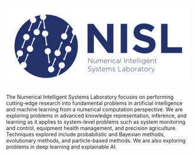 <p align="center">
  <img src="https://raw.githubusercontent.com/NISL-MSU/.github/main/nisl-logo-small.png" alt="alt text" width="500">
</p>

The Numerical Intelligent Systems Laboratory focuses on performing cutting-edge research into fundamental problems in artificial intelligence and machine learning from a numerical computation perspective. We are exploring problems in advanced knowledge representation, inference, and learning as it applies to system-level problems such as system monitoring and control, equipment health management, and precision agriculture. Techniques explored include probabilistic and Bayesian methods, evolutionary methods, and particle-based methods. We are also exploring problems in deep learning and explainable AI.
